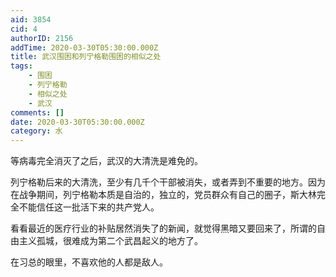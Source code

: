 ```yaml
---
aid: 3854
cid: 4
authorID: 2156
addTime: 2020-03-30T05:30:00.000Z
title: 武汉围困和列宁格勒围困的相似之处
tags:
    - 围困
    - 列宁格勒
    - 相似之处
    - 武汉
comments: []
date: 2020-03-30T05:30:00.000Z
category: 水
---
```


等病毒完全消灭了之后，武汉的大清洗是难免的。

列宁格勒后来的大清洗，至少有几千个干部被消失，或者弄到不重要的地方。因为在战争期间，列宁格勒本质是自治的，独立的，党员群众有自己的圈子，斯大林完全不能信任这一批活下来的共产党人。

看看最近的医疗行业的补贴居然消失了的新闻，就觉得黑暗又要回来了，所谓的自由主义孤城，很难成为第二个武昌起义的地方了。

在习总的眼里，不喜欢他的人都是敌人。
